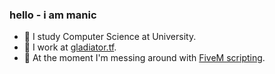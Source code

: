 ### hello - i am manic
- 📖 I study Computer Science at University. 
- 👷 I work at [gladiator.tf](https://gladiator.tf). 
- 🚓 At the moment I'm messing around with [FiveM scripting](https://github.com/mninc/fivem-test).

